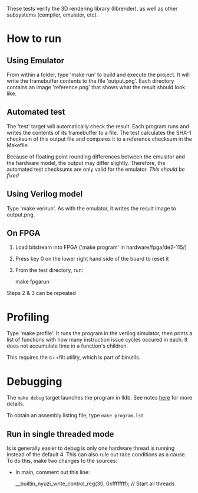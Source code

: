 These tests verify the 3D rendering library (librender), as well as other 
subsystems (compiler, emulator, etc). 

# How to run

## Using Emulator

From within a folder, type 'make run' to build and execute the project. It will
write the framebuffer contents to the file 'output.png'. Each directory
contains an image 'reference.png' that shows what the result should look like.

## Automated test

The 'test' target will automatically check the result. Each program runs and
writes the contents of its framebuffer to a file. The test calculates the SHA-1
checksum of this output file and compares it to a reference checksum in the
Makefile.

Because of floating point rounding differences between the emulator and the
hardware model, the output may differ slightly. Therefore, the automated test
checksums are only valid for the emulator. *This should be fixed*

## Using Verilog model

Type 'make verirun'.  As with the emulator, it writes the result image
to output.png.

## On FPGA

1. Load bitstream into FPGA ('make program' in hardware/fpga/de2-115/)
2. Press key 0 on the lower right hand side of the board to reset it
3. From the test directory, run:

    make fpgarun
    
Steps 2 & 3 can be repeated

# Profiling

Type 'make profile'.  It runs the program in the verilog simulator, then 
prints a list of functions with how many instruction issue cycles occured in 
each. It does not accumulate time in a function's children.

This requires the c++filt utility, which is part of binutils.

# Debugging

The `make debug` target launches the program in lldb. See notes 
[here](https://github.com/jbush001/NyuziProcessor/blob/master/tools/emulator/README.md) 
for more details.

To obtain an assembly listing file, type `make program.lst`

## Run in single threaded mode

Is is generally easier to debug is only one hardware thread is running 
instead of the default 4. This can also rule out race conditions as a 
cause. To do this, make two changes to the sources:
- In main, comment out this line:

    __builtin_nyuzi_write_control_reg(30, 0xffffffff);    // Start all threads

